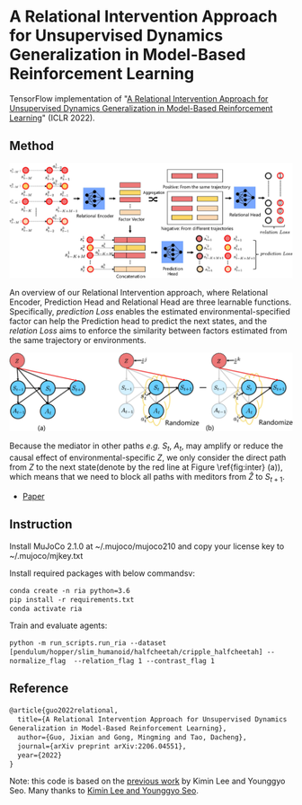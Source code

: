 # A Relational Intervention Approach for Unsupervised Dynamics Generalization in Model-Based Reinforcement Learning

TensorFlow implementation of "[A Relational Intervention Approach for Unsupervised Dynamics Generalization in Model-Based Reinforcement Learning](https://openreview.net/forum?id=YRq0ZUnzKoZ)" (ICLR 2022).

## Method

![figure](figures/0001.jpg)

An overview of our Relational Intervention approach, where Relational Encoder, Prediction Head and Relational Head are three learnable functions. Specifically, *prediction Loss* enables the 
estimated environmental-specified factor can help the Prediction head to predict the next states, and the *relation Loss* aims to enforce the similarity between factors estimated from the same trajectory or environments.

![figure](figures/0001-1.jpg)

Because the mediator in other paths *e.g.* $S_t$, $A_t$, may amplify or reduce the causal effect of environmental-specific $Z$, we only consider the direct path from $Z$ to the next state(denote by the red line at Figure \ref{fig:inter} (a)), which means that we need to block all paths with meditors from $\hat{{Z}}$ to $S_{t+1}$.
- [Paper](https://openreview.net/forum?id=YRq0ZUnzKoZ)

## Instruction

Install MuJoCo 2.1.0 at ~/.mujoco/mujoco210 and copy your license key to ~/.mujoco/mjkey.txt

Install required packages with below commandsv:

```
conda create -n ria python=3.6
pip install -r requirements.txt
conda activate ria
```

Train and evaluate agents:

```
python -m run_scripts.run_ria --dataset [pendulum/hopper/slim_humanoid/halfcheetah/cripple_halfcheetah] --normalize_flag  --relation_flag 1 --contrast_flag 1 
```

## Reference

```
@article{guo2022relational,
  title={A Relational Intervention Approach for Unsupervised Dynamics Generalization in Model-Based Reinforcement Learning},
  author={Guo, Jixian and Gong, Mingming and Tao, Dacheng},
  journal={arXiv preprint arXiv:2206.04551},
  year={2022}
}
```
Note: this code is based on the [previous work](https://github.com/younggyoseo/trajectory_mcl) by Kimin Lee and Younggyo Seo. Many thanks to [Kimin Lee and Younggyo Seo](https://github.com/younggyoseo/).

